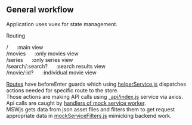 ## General workflow

Application uses vuex for state management. 

Routing 

/ &nbsp;&nbsp;&nbsp;&nbsp; :main view   
/movies &nbsp;&nbsp;&nbsp;&nbsp; :only movies view   
/series &nbsp;&nbsp;&nbsp;&nbsp; :only series view   
/search/:search? &nbsp;&nbsp;&nbsp;&nbsp; :search results view   
/movie/:id? &nbsp;&nbsp;&nbsp;&nbsp; :individual movie view   

[Routes](https://github.com/Vilina/movie-search/blob/main/src/router.js) have beforeEnter guards which using [helperService.js](https://github.com/Vilina/movie-search/tree/main/src/_services) dispatches actions needed for specific route to the store.     
Those actions are making API calls using [_api/index.js](https://github.com/Vilina/movie-search/blob/main/src/_api/index.js) service via axios.   
Api calls are caught by [handlers of mock service worker](https://github.com/Vilina/movie-search/blob/main/src/_api/mock/handlers.js).  
MSWjs gets data from json asset files and filters them to get request appropriate data in [mockServiceFilters.js](https://github.com/Vilina/movie-search/blob/main/src/_api/mock/mockServerFilters.js) mimicking backend work.  

 